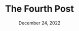 ---
title: The Fourth Post
date: December 24, 2022
description: Description goes here. This is another line of description. And another.
tags: [testing, dev, post 3]
---